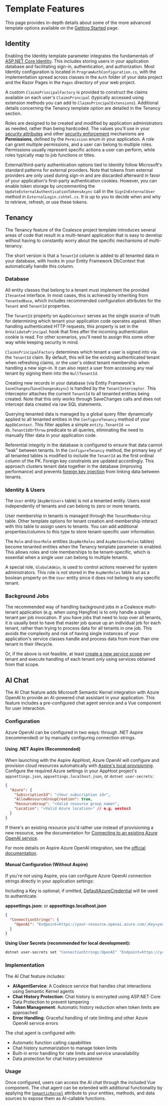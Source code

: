 # Template Features

This page provides in-depth details about some of the more advanced template options available on the [Getting Started](../stacks/vue/getting-started.md) page.

## Identity

Enabling the Identity template parameter integrates the fundamentals of [ASP.NET Core Identity](https://learn.microsoft.com/en-us/aspnet/core/security/authentication/identity). This includes storing users in your application database and facilitating sign-in, authentication, and authorization. Most Identity configuration is located in `ProgramAuthConfiguration.cs`, with the implementation spread across classes in the `Auth` folder of your data project and the Razor Pages in the `Pages` directory of your web project.

A custom `ClaimsPrincipalFactory` is provided to construct the claims available on each user's `ClaimsPrincipal` (typically accessed using extension methods you can add to `ClaimsPrincipalExtensions`). Additional details concerning the Tenancy template option are detailed in the Tenancy section.

Roles are designed to be created and modified by application administrators as needed, rather than being hardcoded. The values you'll use in your [security attributes](../modeling/model-components/attributes/security-attribute.md) and other [security enforcement](./security.md) mechanisms are **Permissions**, defined by the `Permission` enum in your application. A role can grant multiple permissions, and a user can belong to multiple roles. Permissions usually represent specific actions a user can perform, while roles typically map to job functions or titles.

External/third-party authentication options tied to Identity follow Microsoft's standard patterns for external providers. Note that tokens from external providers are only used during sign-in and are discarded afterward in favor of your application's first-party authentication cookies. However, you can enable token storage by uncommenting the `UpdateExternalAuthenticationTokensAsync` call in the `SignInExternalUser` method in `ExternalLogin.cshtml.cs`. It is up to you to decide when and why to retrieve, refresh, or use these tokens.

## Tenancy

The Tenancy feature of the Coalesce project template introduces several areas of code that result in a multi-tenant application that is easy to develop without having to constantly worry about the specific mechanisms of multi-tenancy. 

The short version is that a `TenantId` column is added to all tenanted data in your database, with hooks in your Entity Framework DbContext that automatically handle this column.

### Database

All entity classes that belong to a tenant must implement the provided `ITenanted` interface. In most cases, this is achieved by inheriting from `TenantedBase`, which includes recommended configuration attributes for the `Tenant` and `TenantId` properties.

The `TenantId` property on `AppDbContext` serves as the single source of truth for determining which tenant your application code operates against. When handling authenticated HTTP requests, this property is set in the `OnValidatePrincipal` hook that fires after the incoming authentication cookie is read. For other scenarios, you'll need to assign this some other way while keeping security in mind.

`ClaimsPrincipalFactory` determines which tenant a user is signed into via the `TenantId` claim. By default, this will be the existing authenticated tenant when refreshing claims, or the user's oldest tenant membership when handling a new sign-in. It can also reject a user from accessing any real tenant by signing them into the `NullTenantId`.

Creating new records in your database (via Entity Framework's `SaveChanges`/`SaveChangesAsync`) is handled by the `TenantInterceptor`. This interceptor attaches the current `TenantId` to all tenanted entities being created. Note that this only works through SaveChanges calls and does not intercept data created via raw SQL statements.

Querying tenanted data is managed by a global query filter dynamically applied to all tenanted entities in the `ConfigureTenancy` method of your `AppDbContext`. This filter applies a simple `entity.TenantId == db.TenantIdOrThrow` predicate to all queries, eliminating the need to manually filter data in your application code.

Referential integrity in the database is configured to ensure that data cannot "leak" between tenants. In the `ConfigureTenancy` method, the primary key of all tenanted tables is modified to include the `TenantId` as the first ordinal column of the PK. Foreign key constraints are updated accordingly. This approach clusters tenant data together in the database (improving performance) and prevents [foreign key injection](../topics/security.md#foreign-key-injection-vulnerabilities) from linking data between tenants.

### Identity & Users

The `User` entity (`AspNetUsers` table) is not a tenanted entity. Users exist independently of tenants and can belong to zero or more tenants.

User membership in tenants is managed through the `TenantMembership` table. Other template options for tenant creation and membership interact with this table to assign users to tenants. You can add additional properties/columns to this type to store tenant-specific user information.

The `Role` and `UserRole` entities (`AspNetRoles` and `AspNetUserRoles` tables) become tenanted entities when the Tenancy template parameter is enabled. This allows roles and role memberships to be tenant-specific, which is essential when a single user can belong to multiple tenants.

A special role, `GlobalAdmin`, is used to control actions reserved for system administrators. This role is not stored in the `AspNetRoles` table but as a boolean property on the `User` entity since it does not belong to any specific tenant.

### Background Jobs

The recommended way of handling background jobs in a Coalesce multi-tenant application (e.g. when using Hangfire) is to only handle a single tenant per job invocation. If you have jobs that need to loop over all tenants, it is usually best to have that master job queue up an individual job for each tenant, rather than trying to process data for all tenants in one job. This avoids the complexity and risk of having single instances of your application's service classes handle and process data from more than one tenant in their lifecycle.

Or, if the above is not feasible, at least [create a new service scope](https://learn.microsoft.com/en-us/dotnet/api/microsoft.extensions.dependencyinjection.iservicescopefactory.createscope) per tenant and execute handling of each tenant only using services obtained from that scope.



## AI Chat

The AI Chat feature adds Microsoft Semantic Kernel integration with Azure OpenAI to provide an AI-powered chat assistant in your application. This feature includes a pre-configured chat agent service and a Vue component for user interaction.

### Configuration

Azure OpenAI can be configured in two ways: through .NET Aspire (recommended) or by manually configuring connection strings.

#### Using .NET Aspire (Recommended)

When launching with the Aspire AppHost, Azure OpenAI will configure and provision cloud resources automatically with [Aspire's local provisioning](https://learn.microsoft.com/en-us/dotnet/aspire/azure/local-provisioning#configuration). Configure the required Azure settings in your AppHost project's `appsettings.json`, `appsettings.localhost.json`, or `dotnet user-secrets`:

```json
{
  "Azure": {
    "SubscriptionId": "<Your subscription id>",
    "AllowResourceGroupCreation": true,
    "ResourceGroup": "<Valid resource group name>",
    "Location": "<Valid Azure location>" // e.g. westus3
  }
}
```

If there's an existing resource you'd rather use instead of provisioning a new resource, see the documentation for [Connecting to an existing Azure OpenAI service](https://learn.microsoft.com/en-us/dotnet/aspire/azureai/azureai-openai-integration?tabs=package-reference#connect-to-an-existing-azure-openai-service).

For more details on Aspire Azure OpenAI integration, see the [official documentation](https://learn.microsoft.com/en-us/dotnet/aspire/azureai/azureai-openai-integration).

#### Manual Configuration (Without Aspire)

If you're not using Aspire, you can configure Azure OpenAI connection strings directly in your application settings:

Including a Key is optional; if omitted, [DefaultAzureCredential](https://learn.microsoft.com/en-us/dotnet/api/azure.identity.defaultazurecredential) will be used to authenticate.

**appsettings.json:** or **appsettings.localhost.json**
```json
{
  "ConnectionStrings": {
    "OpenAI": "Endpoint=https://your-resource.openai.azure.com/;Key=your-api-key"
  }
}
```

**Using User Secrets (recommended for local development):**
```bash
dotnet user-secrets set "ConnectionStrings:OpenAI" "Endpoint=https://your-resource.openai.azure.com/;Key=your-api-key"
```

### Implementation

The AI Chat feature includes:

- **AIAgentService**: A Coalesce service that handles chat interactions using Semantic Kernel agents
- **Chat History Protection**: Chat history is encrypted using ASP.NET Core Data Protection to prevent tampering
- **Token Management**: Automatic history reduction when token limits are approached
- **Error Handling**: Graceful handling of rate limiting and other Azure OpenAI service errors

The chat agent is configured with:
- Automatic function calling capabilities
- Chat history summarization to manage token limits
- Built-in error handling for rate limits and service unavailability
- Data protection for chat history persistence

### Usage

Once configured, users can access the AI chat through the included Vue component. The chat agent can be extended with additional functionality by applying the [`SemanticKernel`](/modeling/model-components/attributes/kernel-plugin.md) attribute to your entities, methods, and data sources to expose them as AI-callable functions.